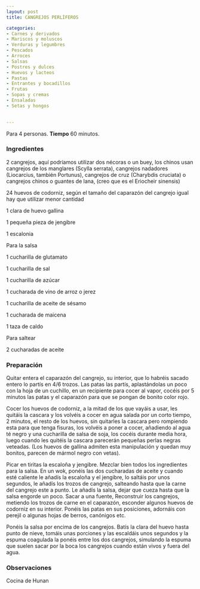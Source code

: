 ```yaml
---
layout: post
title: CANGREJOS PERLÍFEROS

categories:
- Carnes y derivados
- Mariscos y moluscos
- Verduras y legumbres
- Pescados
- Arroces
- Salsas
- Postres y dulces
- Huevos y lacteos
- Pastas
- Entrantes y bocadillos
- Frutas
- Sopas y cremas
- Ensaladas
- Setas y hongos
 

---
```

Para 4 personas.
<b>Tiempo</b> 60 minutos.

<h3>Ingredientes</h3>

2 cangrejos, aquí podríamos utilizar dos nécoras o un buey, los chinos usan cangrejos de los manglares (Scylla serrata), cangrejos nadadores (Liocarcius, también Portunus), cangrejos de cruz (Charybdis cruciata) o cangrejos chinos o guantes de lana, (creo que es el Eriocheir sinensis)

24 huevos de codorniz, según el tamaño del caparazón del cangrejo igual hay que utilizar menor cantidad

1 clara de huevo gallina

1 pequeña pieza de jengibre

1 escalonia

Para la salsa

1 cucharilla de glutamato

1 cucharilla de sal

1 cucharilla de azúcar

1 cucharada de vino de arroz o jerez

1 cucharilla de aceite de sésamo

1 cucharada de maicena

1 taza de caldo

Para saltear

2 cucharadas de aceite

<h3>Preparación</h3>

Quitar entera el caparazón del cangrejo, su interior, que lo habréis sacado entero lo partís en 4/6 trozos. Las patas las partís, aplastándolas un poco con la hoja de un cuchillo, en un recipiente para cocer al vapor, cocéis por 5 minutos las patas y el caparazón para que se pongan de bonito color rojo.

Cocer los huevos de codorniz, a la mitad de los que vayáis a usar, les quitáis la cascara y los volvéis a cocer en agua salada por un corto tiempo, 2 minutos, el resto de los huevos, sin quitarles la cascara pero rompiendo esta para que tenga fisuras, los volvéis a poner a cocer, añadiendo al agua té negro y una cucharilla de salsa de soja, los cocéis durante media hora, luego cuando les quitéis la cascara parecerán pequeñas perlas negras veteadas. (Los huevos de gallina admiten esta manipulación y quedan muy bonitos, parecen de mármol negro con vetas).

Picar en tiritas la escaloña y jengibre. Mezclar bien todos los ingredientes para la salsa. En un wok, ponéis las dos cucharadas de aceite y cuando esté caliente le añadís la escaloña y el jengibre, lo saltáis por unos segundos, le añadís los trozos de cangrejo, salteando hasta que la carne del cangrejo este a punto. Le añadís la salsa, dejar que cueza hasta que la salsa engorde un poco. Sacar a una fuente, Reconstruir los cangrejos, metiendo los trozos de carne en el caparazón, esconder algunos huevos de codorniz en su interior. Ponéis las patas en sus posiciones, adornáis con perejil o algunas hojas de berros, canónigos etc.

Ponéis la salsa por encima de los cangrejos. Batís la clara del huevo hasta punto de nieve, tomáis unas porciones y las escaldáis unos segundos y la espuma coagulada la ponéis entre los dos cangrejos, simulando la espuma que suelen sacar por la boca los cangrejos cuando están vivos y fuera del agua.

<h3>Observaciones</h3>

Cocina de Hunan

